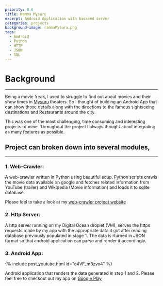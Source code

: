 ```yaml
---
priority: 0.6
title: Namma Mysuru
excerpt: Android Application with backend server
categories: projects
background-image: nammaMysuru.png
tags:
  - Android
  - Python
  - HTTP
  - JSON
  - SQL
---
```


# Background
---
 
Being a movie freak, I used to struggle to find out about movies and their show times in [Mysuru](https://en.wikipedia.org/wiki/Mysore) 
theaters. So I thought of building an Android App that can show those details along with the directions to the famous 
sightseeing destinations and Restaurants around the city.

This was one of the most challenging, time consuming and interesting projects of mine. Throughout the project I always thought about 
integrating as many features as possible. 

## Project can broken down into several modules,
---

### 1. Web-Crawler:
      
A web-crawler written in Python using beautiful soup. Python scripts crawls the movie data available on google and fetches
related information from YouTube (trailer) and Wikipedia (Movie information) and loads it to sqlite database.

Please feel to take a look at my [web-crawler project website](https://ragu-manjegowda.github.io/web-crawler)

### 2. Http Server:
      
A http server running on my Digital Ocean droplet (VM), serves the https requests made by my app with the appropriate data it 
got after reading database previously populated in stage 1. The data is rturned in JSON format so that android application can 
parse and render it accordingly.

### 3. Android App:

{% include post_youtube.html id="c4VF_m8zvo4" %}

Android application that renders the data generated in step 1 and 2. Please feel free to checkout out my app on 
[Google Play](https://play.google.com/store/apps/details?id=com.project.raghavendra.nammamysore&hl=en)